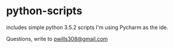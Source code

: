 # python-scripts

includes simple python 3.5.2 scripts
I'm using Pycharm as the ide.

Questions, write to pwills308@gmail.com
